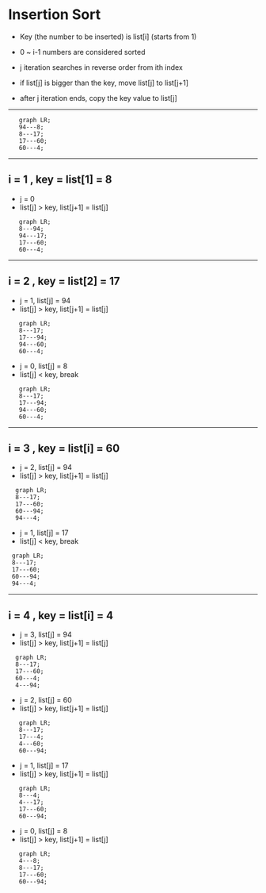 # Insertion Sort
- Key (the number to be inserted) is list[i] (starts from 1)

- 0 ~ i-1 numbers are considered sorted 

- j iteration searches in reverse order from ith index

- if list[j] is bigger than the key, move list[j] to list[j+1]

- after j iteration ends, copy the key value to list[j]
---
```mermaid
   graph LR;
   94---8;
   8---17;
   17---60;
   60---4;
```
---
## i = 1 , key = list[1] = 8
- j = 0
- list[j] > key, list[j+1] = list[j]
```mermaid
   graph LR;
   8---94;
   94---17;
   17---60;
   60---4;
 ```
---
## i = 2 , key = list[2] = 17
- j = 1, list[j] = 94
- list[j] > key, list[j+1] = list[j]
```mermaid
   graph LR;
   8---17;
   17---94;
   94---60;
   60---4;
 ```
 - j = 0, list[j] = 8
 - list[j] < key, break
```mermaid
   graph LR;
   8---17;
   17---94;
   94---60;
   60---4;
 ```
 ---
 ## i = 3 , key = list[i] = 60
 - j = 2, list[j] = 94
 - list[j] > key, list[j+1] = list[j]
 
 ```mermaid
   graph LR;
   8---17;
   17---60;
   60---94;
   94---4;
 ```
 - j = 1, list[j] = 17
 - list[j] < key, break
 
  ```mermaid
   graph LR;
   8---17;
   17---60;
   60---94;
   94---4;
 ```
 ---
 ## i = 4 , key = list[i] = 4
 
 - j = 3, list[j] = 94
 - list[j] > key, list[j+1] = list[j]

 ```mermaid
   graph LR;
   8---17;
   17---60;
   60---4;
   4---94;
 ```
 
- j = 2, list[j] = 60
- list[j] > key, list[j+1] = list[j]

```mermaid
   graph LR;
   8---17;
   17---4;
   4---60;
   60---94;
 ```
 
- j = 1, list[j] = 17
- list[j] > key, list[j+1] = list[j]

```mermaid
   graph LR;
   8---4;
   4---17;
   17---60;
   60---94;
 ```
 
 - j = 0, list[j] = 8
 - list[j] > key, list[j+1] = list[j]

```mermaid
   graph LR;
   4---8;
   8---17;
   17---60;
   60---94;
 ```
